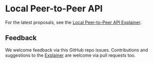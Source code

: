 # Local Peer-to-Peer API

For the latest proposals, see the [Local Peer-to-Peer API Explainer](EXPLAINER.md).

## Feedback

We welcome feedback via this GitHub repo issues. Contributions and suggestions to the [Explainer](EXPLAINER.md) are welcome via pull requests too.
